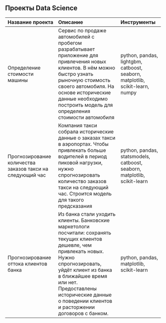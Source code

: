 ## Проекты Data Science

| Название проекта | Описание  | Инструменты |
| :-------------------- | :----------------------------------- |:---------------------------|
| Определение стоимости  машины| Сервис по продаже автомобилей с пробегом  разрабатывает приложение для привлечения новых клиентов. В нём можно быстро узнать рыночную стоимость своего автомобиля. На основе исторические данные необходимо построить модель для определения стоимости автомобиля| python, pandas, lightgbm, catboost, seaborn, matplotlib, scikit-learn, numpy|
|Прогнозирование количества заказов такси на следующий час| Компания такси собрала исторические данные о заказах такси в аэропортах. Чтобы привлекать больше водителей в период пиковой нагрузки, нужно спрогнозировать количество заказов такси на следующий час. Строится модель для такого предсказания| python, pandas, statsmodels, catboost, seaborn, matplotlib, scikit-learn|
|Прогнозирование оттока клиентов банка| Из банка стали уходить клиенты. Банковские маркетологи посчитали: сохранять текущих клиентов дешевле, чем привлекать новых. Нужно спрогнозировать, уйдёт клиент из банка в ближайшее время или нет. Предоставлены исторические данные о поведении клиентов и расторжении договоров с банком.| python, pandas, matplotlib, scikit-learn|

